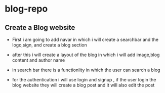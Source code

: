 # blog-repo

## Create a Blog website
- First i am going to add navar in which i will create a searchbar and the logo,sign, and create a blog section


- after this i will create a layout of the blog in which i will add image,blog content and author name

- in search bar there is a functionlity in which the user can search a blog 

- for the authentication i will use login and signup , if the user login the blog website they will create a blog post and it will also edit the post